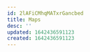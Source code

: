 ```yaml
---
id: 2lAFiCMhqMATxrGancbed
title: Maps
desc: ''
updated: 1642436591123
created: 1642436591123
---
```


